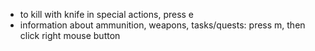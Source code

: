 - to kill with knife in special actions, press e
- information about ammunition, weapons, tasks/quests: press m, then click right mouse button
